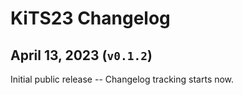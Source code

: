 # KiTS23 Changelog

## April 13, 2023 (`v0.1.2`)

Initial public release -- Changelog tracking starts now.
